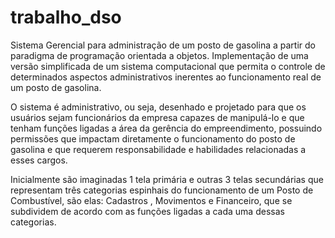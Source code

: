 # trabalho_dso
Sistema Gerencial para administração de um posto de gasolina a partir do paradigma de programação orientada a objetos.
Implementação de uma versão simplificada de um sistema computacional que permita o controle de determinados aspectos administrativos inerentes ao funcionamento real de um posto de gasolina.

O sistema é administrativo, ou seja, desenhado e projetado para que os usuários sejam funcionários da empresa capazes de manipulá-lo  e que tenham funções ligadas a área da gerência do empreendimento, possuindo permissões que impactam diretamente o funcionamento do posto de gasolina e que requerem responsabilidade e habilidades relacionadas a esses cargos.

Inicialmente são imaginadas 1 tela primária e outras 3 telas secundárias que representam três categorias espinhais do funcionamento de um Posto de Combustível, são elas: Cadastros , Movimentos e Financeiro, que se subdividem de acordo com as funções ligadas a cada uma dessas categorias. 

